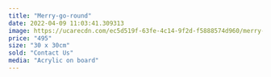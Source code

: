 ```yaml
---
title: "Merry-go-round"
date: 2022-04-09 11:03:41.309313
image: https://ucarecdn.com/ec5d519f-63fe-4c14-9f2d-f5888574d960/merry-go-round.jpg
price: "495"
size: "30 x 30cm"
sold: "Contact Us"
media: "Acrylic on board"
---
```


